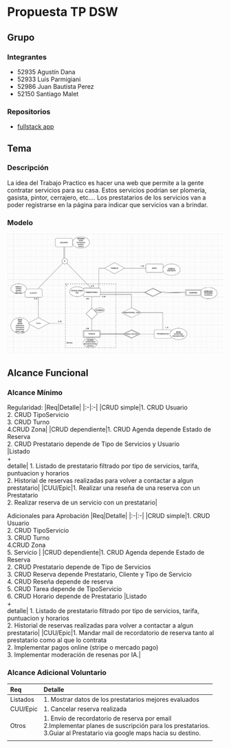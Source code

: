 # Propuesta TP DSW

## Grupo

### Integrantes

- 52935 Agustín Dana
- 52933 Luis Parmigiani
- 52986 Juan Bautista Perez
- 52150 Santiago Malet

### Repositorios

- [fullstack app](https://github.com/Anfibio0010/tpDSW)

## Tema

### Descripción

La idea del Trabajo Practico es hacer una web que permite a la gente contratar servicios para su casa. Estos servicios podrían ser plomeria, gasista, pintor, cerrajero, etc....
Los prestatarios de los servicios van a poder registrarse en la página para indicar que servicios van a brindar.

### Modelo

![ modelo ](DER.png)

## Alcance Funcional

### Alcance Mínimo

Regularidad:
|Req|Detalle|
|:-|:-|
|CRUD simple|1. CRUD Usuario <br>2. CRUD TipoServicio <br>3. CRUD Turno <br>4.CRUD Zona|
|CRUD dependiente|1. CRUD Agenda depende Estado de Reserva<br>2. CRUD Prestatario depende de Tipo de Servicios y Usuario <br>
|Listado<br>+<br>detalle| 1. Listado de prestatario filtrado por tipo de servicios, tarifa, puntuacion y horarios <br> 2. Historial de reservas realizadas para volver a contactar a algun prestatario|
|CUU/Epic|1. Realizar una reseña de una reserva con un Prestatario <br>2. Realizar reserva de un servicio con un prestatario|

Adicionales para Aprobación
|Req|Detalle|
|:-|:-|
|CRUD simple|1. CRUD Usuario <br>2. CRUD TipoServicio <br>3. CRUD Turno <br>4.CRUD Zona <br> 5. Servicio |
|CRUD dependiente|1. CRUD Agenda depende Estado de Reserva<br>2. CRUD Prestatario depende de Tipo de Servicios <br> 3. CRUD Reserva depende Prestatario, Cliente y Tipo de Servicio <br> 4. CRUD Reseña depende de reserva <br> 5. CRUD Tarea depende de TipoServicio <br>  6. CRUD Horario depende de Prestatario 
|Listado<br>+<br>detalle| 1. Listado de prestatario filtrado por tipo de servicios, tarifa, puntuacion y horarios <br> 2. Historial de reservas realizadas para volver a contactar a algun prestatario|
|CUU/Epic|1. Mandar mail de recordatorio de reserva tanto al prestatario como al que lo contrata<br> 2. Implementar pagos online (stripe o mercado pago) <br> 3. Implementar moderación de resenas por IA.|

### Alcance Adicional Voluntario

| Req      | Detalle                                                                                                                                                                        |
| :------- | :----------------------------------------------------------------------------------------------------------------------------------------------------------------------------- |
| Listados | 1. Mostrar datos de los prestatarios mejores evaluados <br>                                                                                                                    |
| CUU/Epic | 1. Cancelar reserva realizada <br>                                                                                                                                             |
| Otros    | 1. Envío de recordatorio de reserva por email <br>2.Implementar planes de suscripción para los prestatarios. <br>3.Guiar al Prestatario via google maps hacia su destino. <br> |
|          |
